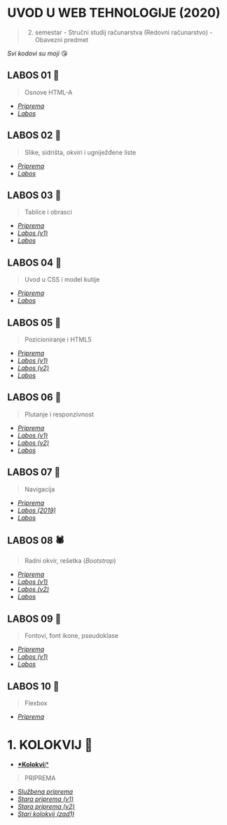 # UVOD U WEB TEHNOLOGIJE (2020)

> 2. semestar - Stručni studij računarstva (Redovni računarstvo) - Obavezni predmet

_Svi kodovi su moji_ 😘

## LABOS 01 🐬

> Osnove HTML-A

-   [_Priprema_](https://lab-01-priprema.now.sh)
-   [_Labos_](https://lab-01.now.sh)

## LABOS 02 🦌

> Slike, sidrišta, okviri i ugniježđene liste

-   [_Priprema_](https://lab-02-priprema.now.sh)
-   [_Labos_](https://lab02.now.sh)

## LABOS 03 🐂

> Tablice i obrasci

-   [_Priprema_](https://lab-03-priprema.now.sh)
-   [_Labos (v1)_](https://lab-03-leaked.now.sh)
-   [_Labos_](https://lab-03.now.sh)

## LABOS 04 🐪

> Uvod u CSS i model kutije

-   [_Priprema_](https://lab-04-priprema.now.sh)
-   [_Labos_](https://lab-04.now.sh)

## LABOS 05 🐒

> Pozicioniranje i HTML5

-   [_Priprema_](https://lab-05-priprema.now.sh)
-   [_Labos (v1)_](https://vjezba5-1.now.sh)
-   [_Labos (v2)_](https://vjezba5-2.now.sh)
-   [_Labos_](https://lab-05.now.sh)

## LABOS 06 🦕

> Plutanje i responzivnost

-   [_Priprema_](https://lab-06-priprema.now.sh)
-   [_Labos (v1)_](https://marvelous-middle.surge.sh)
-   [_Labos (v2)_](https://lab6-2.surge.sh)
-   [_Labos_](https://lab-06.now.sh)

## LABOS 07 🐌

> Navigacija

-   [_Priprema_](https://lab-07-priprema.now.sh)
-   [_Labos (2019)_](https://lab-07-2019ed.now.sh)
-   [_Labos_](https://lab-07.now.sh)

## LABOS 08 🕷

> Radni okvir, rešetka (_Bootstrap_)

-   [_Priprema_](https://lab-08-priprema.now.sh)
-   [_Labos (v1)_](https://lab-08-leaked.mat2ja.now.sh)
-   [_Labos (v2)_](https://lab-08-leaked-v2.mat2ja.now.sh)
-   [_Labos_](https://lab-08.now.sh)

## LABOS 09 🦛

> Fontovi, font ikone, pseudoklase

-   [_Priprema_](https://lab-08-priprema-ponistena.now.sh)
-   [_Labos (v1)_](https://true-shirt.surge.sh)
-   [_Labos_](https://lab09.now.sh)

## LABOS 10 🦧

> Flexbox

-   [_Priprema_](https://lab-10-priprema.now.sh)

# 1. KOLOKVIJ 🐸

-   [**\*Kolokvi**j\*](https://silky-cook.surge.sh)

> PRIPREMA

-   [_Službena priprema_](https://eminent-afternoon.surge.sh)
-   [_Stara priprema (v1)_](https://knotty-vessel.surge.sh)
-   [_Stara priprema (v2)_](https://economic-color.surge.sh)
-   [_Stari kolokvij (zad1)_](https://faulty-air.surge.sh)
